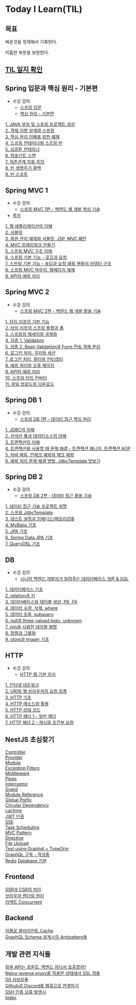 # Today I Learn(TIL)

## 목표

배운것을 정제해서 기록한다.

미흡한 부분을 보완한다.

## [TIL 일지 확인](https://github.com/jub3907/Today-I-Learn/blob/main/til.md)

## Spring 입문과 핵심 원리 - 기본편
* 수강 강의
    * [스프링 입문](https://www.inflearn.com/course/%EC%8A%A4%ED%94%84%EB%A7%81-%EC%9E%85%EB%AC%B8-%EC%8A%A4%ED%94%84%EB%A7%81%EB%B6%80%ED%8A%B8/dashboard)
    * [핵심 원리 - 기본편](https://www.inflearn.com/course/%EC%8A%A4%ED%94%84%EB%A7%81-%ED%95%B5%EC%8B%AC-%EC%9B%90%EB%A6%AC-%EA%B8%B0%EB%B3%B8%ED%8E%B8/dashboard)

[1. JAVA 설치 및 스프링 프로젝트 생성](https://github.com/jub3907/Today-I-Learn/blob/main/spring/core-basic/1.start.md)\
[2. 객체 지향 설계와 스프링](https://github.com/jub3907/Today-I-Learn/blob/main/spring/core-basic/2.oop-and-spring.md)\
[3. 핵심 원리 이해를 위한 예제](https://github.com/jub3907/Today-I-Learn/blob/main/spring/core-basic/3.practice1.md)\
[4. 스프링 컨테이너와 스프링 빈](https://github.com/jub3907/Today-I-Learn/blob/main/spring/core-basic/4.container-and-bean.md)\
[5. 싱글톤 컨테이너](https://github.com/jub3907/Today-I-Learn/blob/main/spring/core-basic/5.singleton.md)\
[6. 컴포넌트 스캔](https://github.com/jub3907/Today-I-Learn/blob/main/spring/core-basic/6.component-scan.md)\
[7. 의존관계 자동 주입](https://github.com/jub3907/Today-I-Learn/blob/main/spring/core-basic/7.automatic-di.md)\
[8. 빈 생명주기 콜백](https://github.com/jub3907/Today-I-Learn/blob/main/spring/core-basic/8.bean-lifecycle-callback.md)\
[9. 빈 스코프](https://github.com/jub3907/Today-I-Learn/blob/main/spring/core-basic/9.bean-scope.md)


## Spring MVC 1
* 수강 강의
    * [스프링 MVC 1편 - 백엔드 웹 개발 핵심 기술](https://www.inflearn.com/course/%EC%8A%A4%ED%94%84%EB%A7%81-mvc-1/dashboard)
* [목차](https://github.com/jub3907/Today-I-Learn/blob/main/spring/mvc1/index.md)

[1. 웹 애플리케이션의 이해](https://github.com/jub3907/Today-I-Learn/blob/main/spring/mvc1/1.web-application.md)\
[2. 서블릿](https://github.com/jub3907/Today-I-Learn/blob/main/spring/mvc1/2.servlet-basic.md)\
[3. 회원 관리 예제와 서블릿, JSP, MVC 패턴](https://github.com/jub3907/Today-I-Learn/blob/main/spring/mvc1/3.example-and-mvc-pattern.md)\
[4. MVC 프레임워크 만들기](https://github.com/jub3907/Today-I-Learn/blob/main/spring/mvc1/4.make-mvc-framework.md)\
[5. 스프링 MVC 구조 이해](https://github.com/jub3907/Today-I-Learn/blob/main/spring/mvc1/5.spring-mvc.md)\
[6. 스프링 기본 기능 - 로깅과 요청](https://github.com/jub3907/Today-I-Learn/blob/main/spring/mvc1/6.mvc-basic-function-logging-and-request.md)\
[7. 스프링 기본 기능 - 응답과 요청 매핑 핸들러 어댑터 구조](https://github.com/jub3907/Today-I-Learn/blob/main/spring/mvc1/7.mvc-basic-function-response-and-handler-adapter-structure.md)\
[8. 스프링 MVC 마무리, 웹페이지 예제](https://github.com/jub3907/Today-I-Learn/blob/main/spring/mvc1/8.web-page-example.md)\
[9. API의 예외 처리](https://github.com/jub3907/Today-I-Learn/blob/main/spring/mvc1/9.api-exception.md)

## Spring MVC 2
* 수강 강의
    * [스프링 MVC 2편 - 백엔드 웹 개발 활용 기술](https://www.inflearn.com/course/%EC%8A%A4%ED%94%84%EB%A7%81-mvc-1/dashboard)

[1. 타임 리프의 기본 기능](https://github.com/jub3907/Today-I-Learn/blob/main/spring/mvc2/1.thymeleaf-basic-function.md)\
[2. 타임 리프의 스프링 통합과 폼](https://github.com/jub3907/Today-I-Learn/blob/main/spring/mvc2/2.thymeleaf-spring-integration-and-form.md)\
[3. 스프링의 메세지와 국제화](https://github.com/jub3907/Today-I-Learn/blob/main/spring/mvc2/3.message-and-global.md)\
[4. 검증 1. Validation](https://github.com/jub3907/Today-I-Learn/blob/main/spring/mvc2/4.validation.md)\
[5. 검증 2. Bean Validation과 Form 전송 객체 분리](https://github.com/jub3907/Today-I-Learn/blob/main/spring/mvc2/5.bean-validation.md)\
[6. 로그인 처리, 쿠키와 세션](https://github.com/jub3907/Today-I-Learn/blob/main/spring/mvc2/6.login-cookie-session.md)\
[7. 로그인 처리, 필터와 인터셉터](https://github.com/jub3907/Today-I-Learn/blob/main/spring/mvc2/7.login-filter-interceptor.md)\
[8. 예외 처리와 오류 페이지](https://github.com/jub3907/Today-I-Learn/blob/main/spring/mvc2/8.error-and-error-page.md)\
[9. API의 예외 처리](https://github.com/jub3907/Today-I-Learn/blob/main/spring/mvc2/9.api-exception.md)\
[10. 스프링 타입 컨버터](https://github.com/jub3907/Today-I-Learn/blob/main/spring/mvc2/10.type-converter.md)\
[11. 파일 업로드와 다운로드](https://github.com/jub3907/Today-I-Learn/blob/main/spring/mvc2/11.file-upload.md)

## Spring DB 1
* 수강 강의
    * [스프링 DB 1편 - 데이터 접근 핵심 원리](https://www.inflearn.com/course/%EC%8A%A4%ED%94%84%EB%A7%81-db-1/dashboard)

[1. JDBC의 이해](https://github.com/jub3907/Today-I-Learn/blob/main/spring/db1/1.jdbc.md)\
[2. 커넥션 풀과 데이터소스의 이해](https://github.com/jub3907/Today-I-Learn/blob/main/spring/db1/2.connection-pool-and-datasource.md)\
[3. 트랜젝션의 이해](https://github.com/jub3907/Today-I-Learn/blob/main/spring/db1/3.transaction-basic.md)\
[4. 트랜젝션을 사용할 때 문제 해결 - 트랜젝션 매니저, 트랜젝션 AOP](https://github.com/jub3907/Today-I-Learn/blob/main/spring/db1/4.spring-and-problem-solving-transaction.md)\
[5. 자바 예외, 언체크 예외와 체크 예외](https://github.com/jub3907/Today-I-Learn/blob/main/spring/db1/5.java-exception.md)\
[6. 예외 처리 문제 해결 방법, JdbcTemplate 맛보기](https://github.com/jub3907/Today-I-Learn/blob/main/spring/db1/6.spring-exception-problem-solving.md)

## Spring DB 2
* 수강 강의
    * [스프링 DB 2편 - 데이터 접근 활용 기술](https://www.inflearn.com/course/%EC%8A%A4%ED%94%84%EB%A7%81-db-2/dashboard)

[1. 데이터 접근 기술 프로젝트 설명](https://github.com/jub3907/Today-I-Learn/blob/main/spring/db2/1.start.md)\
[2. 스프링 JdbcTemplate](https://github.com/jub3907/Today-I-Learn/blob/main/spring/db2/2.spring-jdbc-template.md)\
[3. 데스트 설정과 임베디드(메모리)DB](https://github.com/jub3907/Today-I-Learn/blob/main/spring/db2/3.data-access-test.md)\
[4. MyBatis 기초](https://github.com/jub3907/Today-I-Learn/blob/main/spring/db2/4.mybatis.md)\
[5. JPA 기초](https://github.com/jub3907/Today-I-Learn/blob/main/spring/db2/5.jpa.md)\
[6. Spring Data JPA 기초](https://github.com/jub3907/Today-I-Learn/blob/main/spring/db2/6.spring-data-jpa.md)\
[7. QueryDSL 기초](https://github.com/jub3907/Today-I-Learn/blob/main/spring/db2/7.querydsl.md)

## DB
* 수강 강의
    * [시니어 백엔드 개발자가 알려주는 데이터베이스 개론 & SQL](https://www.inflearn.com/course/%EB%B0%B1%EC%97%94%EB%93%9C-%EB%8D%B0%EC%9D%B4%ED%84%B0%EB%B2%A0%EC%9D%B4%EC%8A%A4-%EA%B0%9C%EB%A1%A0/dashboard)

[1. 데이터베이스 기초](https://github.com/jub3907/Today-I-Learn/blob/main/database/database/1.basic.md)\
[2. relation과 키](https://github.com/jub3907/Today-I-Learn/blob/main/database/database/2.relation-and-key.md)\
[3. 데이터베이스와 테이블 생성, PK, FK](https://github.com/jub3907/Today-I-Learn/blob/main/database/database/3.create-database-and-table.md)\
[4. 데이터 수정, 삭제, where](https://github.com/jub3907/Today-I-Learn/blob/main/database/database/4.insert-update-delete.md)\
[5. 데이터 조회, subquery](https://github.com/jub3907/Today-I-Learn/blob/main/database/database/5.select-and-subquery.md)\
[6. null과 three-valued logic, unknown](https://github.com/jub3907/Today-I-Learn/blob/main/database/database/6.null-and-3-valued-logic.md)\
[7. join을 사용한 테이블 병합](https://github.com/jub3907/Today-I-Learn/blob/main/database/database/7.join.md)\
[8. 정렬과 그룹화](https://github.com/jub3907/Today-I-Learn/blob/main/database/database/8.sort-and-grouping.md)\
[9. store과 trigger 기초](https://github.com/jub3907/Today-I-Learn/blob/main/database/database/9.store-and-trigger-basic.md)


## HTTP
* 수강 강의
    * [HTTP 웹 기본 지식](https://www.inflearn.com/course/http-%EC%9B%B9-%EB%84%A4%ED%8A%B8%EC%9B%8C%ED%81%AC/dashboard)

[1. 인터넷 네트워크](https://github.com/jub3907/Today-I-Learn/blob/main/HTTP/basic/1.internet-network.md)\
[2. URI와 웹 브라우저의 요청 흐름](https://github.com/jub3907/Today-I-Learn/blob/main/HTTP/basic/2.uri-and-browser-request.md)\
[3. HTTP 기초](https://github.com/jub3907/Today-I-Learn/blob/main/HTTP/basic/3.http-basic.md)\
[4. HTTP 메소드와 활용](https://github.com/jub3907/Today-I-Learn/blob/main/HTTP/basic/4.http-method-and-practice.md)\
[5. HTTP 상태 코드](https://github.com/jub3907/Today-I-Learn/blob/main/HTTP/basic/5.http-status-code.md)\
[6. HTTP 헤더 1 - 일반 헤더](https://github.com/jub3907/Today-I-Learn/blob/main/HTTP/basic/6.http-header-normal.md)\
[7. HTTP 헤더 2 - 캐시와 조건부 요청](https://github.com/jub3907/Today-I-Learn/blob/main/HTTP/basic/7.http-cache-and-optional-request.md)



## NestJS 초심찾기

[Controller](https://github.com/jub3907/Today-I-Learn/blob/main/nestjs/controller.md)\
[Provider](https://github.com/jub3907/Today-I-Learn/blob/main/nestjs/provider.md)\
[Module](https://github.com/jub3907/Today-I-Learn/blob/main/nestjs/module.md)\
[Exception Filters](https://github.com/jub3907/Today-I-Learn/blob/main/nestjs/exception_filter.md)\
[Middleware](https://github.com/jub3907/Today-I-Learn/blob/main/nestjs/middleware.md)\
[Pipes](https://github.com/jub3907/Today-I-Learn/blob/main/nestjs/pipes.md)\
[Interceptor](https://github.com/jub3907/Today-I-Learn/blob/main/nestjs/interceptor.md)\
[Guard](https://github.com/jub3907/Today-I-Learn/blob/main/nestjs/guard.md)\
[Module Reference](https://github.com/jub3907/Today-I-Learn/blob/main/nestjs/module-reference.md)\
[Global Prefix](https://github.com/jub3907/Today-I-Learn/blob/main/nestjs/global_prefix.md)\
[Circular Dependency](https://github.com/jub3907/Today-I-Learn/blob/main/nestjs/circular_dependency.md)\
[caching](https://github.com/jub3907/Today-I-Learn/blob/main/nestjs/caching.md)\
[JWT 인증](https://github.com/jub3907/Today-I-Learn/blob/main/nestjs/authentication.md)\
[SSE](https://github.com/jub3907/Today-I-Learn/blob/main/nestjs/SSE.md)\
[Task Scheduling](https://github.com/jub3907/Today-I-Learn/blob/main/nestjs/task_scheduling.md)\
[MVC Pattern](https://github.com/jub3907/Today-I-Learn/blob/main/nestjs/mvc.md)\
[Directive](https://github.com/jub3907/Today-I-Learn/blob/main/nestjs/directives.md)\
[File Upload](https://github.com/jub3907/Today-I-Learn/blob/main/nestjs/file_upload.md)\
[Test using Graphql + TypeOrm](https://github.com/jub3907/Today-I-Learn/blob/main/nestjs/jest-test.md)\
[GraphQL 구독 - 작성중](https://github.com/jub3907/Today-I-Learn/blob/main/nestjs/subscription.md)\
[Redis](https://github.com/jub3907/Today-I-Learn/blob/main/nestjs/redis.md)
[Database 기본](https://github.com/jub3907/Today-I-Learn/blob/main/nestjs/database.md)

## Frontend

[SSR과 CSR의 차이](https://github.com/jub3907/Today-I-Learn/blob/main/frontend/SSR_CSR.md)\
[브라우저 렌더링 원리](https://github.com/jub3907/Today-I-Learn/blob/main/frontend/browser_rendering.md)\
[리액트 Concurrent](https://github.com/jub3907/Today-I-Learn/blob/main/frontend/react-concurrent.md)

## Backend

[아폴로 클라이언트 Cache](https://github.com/jub3907/Today-I-Learn/blob/main/backend/apollo-caching.md)\
[GraphQL Schema 설계시의 Antipattern들](https://github.com/jub3907/Today-I-Learn/blob/main/backend/gql-nest.md)

## 개발 관련 지식들

[외부 API는 프론트, 백엔드 어디서 호출할까?](https://github.com/jub3907/Today-I-Learn/blob/main/develop/3rd_party_api_call.md)\
[Nginx reverse proxy를 적용한 상태에서 SSL 적용](https://github.com/jub3907/Today-I-Learn/blob/main/develop/ssl.md)\
[Git 서브모듈](https://github.com/jub3907/Today-I-Learn/blob/main/develop/git_sub_module.md)\
[Github과 Discord를 웹훅으로 연결하기](https://github.com/jub3907/Today-I-Learn/blob/main/develop/discord-webhook.md)\
[SSH 인증 오류 발생시](https://github.com/jub3907/Today-I-Learn/blob/main/develop/ssh_fail.md)\
[Index](https://github.com/jub3907/Today-I-Learn/blob/main/develop/index.md)

